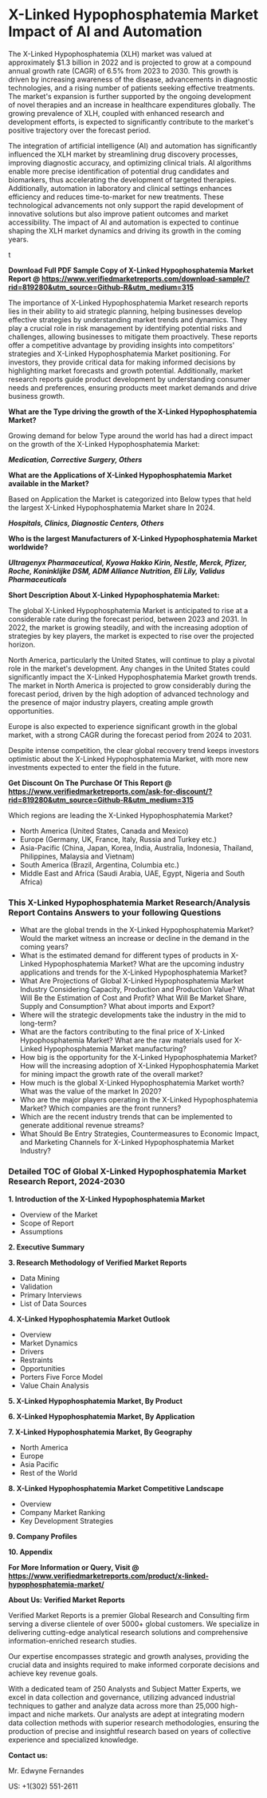 <meta name="title" content="Global  X-Linked Hypophosphatemia Market Impact of AI and Automation"><meta name="description" content="  The X-Linked Hypophosphatemia (XLH) market was valued at approximately $1.3 billion in 2022 and is projected to grow at a compound annual growth rate (CAGR) of 6.5% "><meta name="title" content=" X-Linked Hypophosphatemia Market Size, Share, Scope, Trends, Growth, Opportunities, Analysis, Forecast"> <h1>X-Linked Hypophosphatemia Market Impact of AI and Automation</h1> <p>The X-Linked Hypophosphatemia (XLH) market was valued at approximately $1.3 billion in 2022 and is projected to grow at a compound annual growth rate (CAGR) of 6.5% from 2023 to 2030. This growth is driven by increasing awareness of the disease, advancements in diagnostic technologies, and a rising number of patients seeking effective treatments. The market's expansion is further supported by the ongoing development of novel therapies and an increase in healthcare expenditures globally. The growing prevalence of XLH, coupled with enhanced research and development efforts, is expected to significantly contribute to the market's positive trajectory over the forecast period.</p> <p>The integration of artificial intelligence (AI) and automation has significantly influenced the XLH market by streamlining drug discovery processes, improving diagnostic accuracy, and optimizing clinical trials. AI algorithms enable more precise identification of potential drug candidates and biomarkers, thus accelerating the development of targeted therapies. Additionally, automation in laboratory and clinical settings enhances efficiency and reduces time-to-market for new treatments. These technological advancements not only support the rapid development of innovative solutions but also improve patient outcomes and market accessibility. The impact of AI and automation is expected to continue shaping the XLH market dynamics and driving its growth in the coming years.</p> t</p><p id="" class=""><strong>Download Full PDF Sample Copy of X-Linked Hypophosphatemia Market Report @ <a href="https://www.verifiedmarketreports.com/download-sample/?rid=819280&utm_source=Github-R&utm_medium=315" target="_blank">https://www.verifiedmarketreports.com/download-sample/?rid=819280&utm_source=Github-R&utm_medium=315</a></strong></p><p>The importance of&nbsp;X-Linked Hypophosphatemia Market research reports lies in their ability to aid strategic planning, helping businesses develop effective strategies by understanding market trends and dynamics. They play a crucial role in risk management by identifying potential risks and challenges, allowing businesses to mitigate them proactively. These reports offer a competitive advantage by providing insights into competitors' strategies and X-Linked Hypophosphatemia Market positioning. For investors, they provide critical data for making informed decisions by highlighting market forecasts and growth potential. Additionally, market research reports guide product development by understanding consumer needs and preferences, ensuring products meet market demands and drive business growth.</p><p><strong>What are the&nbsp;Type driving the growth of the X-Linked Hypophosphatemia Market?</strong></p><p id="" class="">Growing demand for below Type around the world has had a direct impact on the growth of the X-Linked Hypophosphatemia Market:</p><em><strong>Medication, Corrective Surgery, Others</strong></em></p><strong>What are the&nbsp;Applications&nbsp;of X-Linked Hypophosphatemia Market available in the Market?</strong></p><p id="" class="">Based on Application the Market is categorized into Below types that held the largest X-Linked Hypophosphatemia Market share In 2024.</p><em><strong>Hospitals, Clinics, Diagnostic Centers, Others</strong></em></p><strong>Who is the largest Manufacturers of X-Linked Hypophosphatemia Market worldwide?</strong></p><p><em><strong>Ultragenyx Pharmaceutical, Kyowa Hakko Kirin, Nestle, Merck, Pfizer, Roche, Koninklijke DSM, ADM Alliance Nutrition, Eli Lily, Validus Pharmaceuticals</strong></em></p><p id="" class=""><strong>Short Description About X-Linked Hypophosphatemia Market:</strong></p><p>The global X-Linked Hypophosphatemia Market is anticipated to rise at a considerable rate during the forecast period, between 2023 and 2031. In 2022, the market is growing steadily, and with the increasing adoption of strategies by key players, the market is expected to rise over the projected horizon.</p><p>North America, particularly the United States, will continue to play a pivotal role in the market's development. Any changes in the United States could significantly impact the X-Linked Hypophosphatemia Market growth trends. The market in North America is projected to grow considerably during the forecast period, driven by the high adoption of advanced technology and the presence of major industry players, creating ample growth opportunities.</p><p>Europe is also expected to experience significant growth in the global market, with a strong CAGR during the forecast period from 2024 to 2031.</p><p>Despite intense competition, the clear global recovery trend keeps investors optimistic about the X-Linked Hypophosphatemia Market, with more new investments expected to enter the field in the future.</p><p id="" class=""><strong>Get Discount On The Purchase Of This Report @ <a href="https://www.verifiedmarketreports.com/ask-for-discount/?rid=819280&utm_source=Github-R&utm_medium=315" target="_blank">https://www.verifiedmarketreports.com/ask-for-discount/?rid=819280&utm_source=Github-R&utm_medium=315</a></strong></p>Which regions are leading the X-Linked Hypophosphatemia Market?</p><ul><li>North America (United States, Canada and Mexico)</li><li>Europe (Germany, UK, France, Italy, Russia and Turkey etc.)</li><li>Asia-Pacific (China, Japan, Korea, India, Australia, Indonesia, Thailand, Philippines, Malaysia and Vietnam)</li><li>South America (Brazil, Argentina, Columbia etc.)</li><li>Middle East and Africa (Saudi Arabia, UAE, Egypt, Nigeria and South Africa)</li></ul><h3 id="" class="">This X-Linked Hypophosphatemia Market Research/Analysis Report Contains Answers to your following Questions</h3><ul><li>What are the global trends in the X-Linked Hypophosphatemia Market? Would the market witness an increase or decline in the demand in the coming years?</li><li>What is the estimated demand for different types of products in X-Linked Hypophosphatemia Market? What are the upcoming industry applications and trends for the X-Linked Hypophosphatemia Market?</li><li>What Are Projections of Global X-Linked Hypophosphatemia Market Industry Considering Capacity, Production and Production Value? What Will Be the Estimation of Cost and Profit? What Will Be Market Share, Supply and Consumption? What about imports and Export?</li><li>Where will the strategic developments take the industry in the mid to long-term?</li><li>What are the factors contributing to the final price of X-Linked Hypophosphatemia Market? What are the raw materials used for X-Linked Hypophosphatemia Market manufacturing?</li><li>How big is the opportunity for the X-Linked Hypophosphatemia Market? How will the increasing adoption of X-Linked Hypophosphatemia Market for mining impact the growth rate of the overall market?</li><li>How much is the global X-Linked Hypophosphatemia Market worth? What was the value of the market In 2020?</li><li>Who are the major players operating in the X-Linked Hypophosphatemia Market? Which companies are the front runners?</li><li>Which are the recent industry trends that can be implemented to generate additional revenue streams?</li><li>What Should Be Entry Strategies, Countermeasures to Economic Impact, and Marketing Channels for X-Linked Hypophosphatemia Market Industry?</li></ul><h3 id="" class="">Detailed TOC of Global X-Linked Hypophosphatemia Market Research Report, 2024-2030</h3><p id="" class=""><strong>1. Introduction of the X-Linked Hypophosphatemia Market</strong></p><ul><li>Overview of the Market</li><li>Scope of Report</li><li>Assumptions</li></ul><p id="" class=""><strong>2. Executive Summary</strong></p><p id="" class=""><strong>3. Research Methodology of Verified Market Reports</strong></p><ul><li>Data Mining</li><li>Validation</li><li>Primary Interviews</li><li>List of Data Sources</li></ul><p id="" class=""><strong>4. X-Linked Hypophosphatemia Market Outlook</strong></p><ul><li>Overview</li><li>Market Dynamics</li><li>Drivers</li><li>Restraints</li><li>Opportunities</li><li>Porters Five Force Model</li><li>Value Chain Analysis</li></ul><p id="" class=""><strong>5. X-Linked Hypophosphatemia Market, By Product</strong></p><p id="" class=""><strong>6. X-Linked Hypophosphatemia Market, By Application</strong></p><p id="" class=""><strong>7. X-Linked Hypophosphatemia Market, By Geography</strong></p><ul><li>North America</li><li>Europe</li><li>Asia Pacific</li><li>Rest of the World</li></ul><p id="" class=""><strong>8. X-Linked Hypophosphatemia Market Competitive Landscape</strong></p><ul><li>Overview</li><li>Company Market Ranking</li><li>Key Development Strategies</li></ul><p id="" class=""><strong>9. Company Profiles</strong></p><p id="" class=""><strong>10. Appendix</strong></p><p id="" class=""><strong>For More Information or Query, Visit @ <a href="https://www.verifiedmarketreports.com/product/x-linked-hypophosphatemia-market/" target="_blank">https://www.verifiedmarketreports.com/product/x-linked-hypophosphatemia-market/</a></strong></p><p id="" class=""><strong>About Us: Verified Market Reports</strong></p><p id="" class="">Verified Market Reports is a premier Global Research and Consulting firm serving a diverse clientele of over 5000+ global customers. We specialize in delivering cutting-edge analytical research solutions and comprehensive information-enriched research studies.</p><p id="" class="">Our expertise encompasses strategic and growth analyses, providing the crucial data and insights required to make informed corporate decisions and achieve key revenue goals.</p><p id="" class="">With a dedicated team of 250 Analysts and Subject Matter Experts, we excel in data collection and governance, utilizing advanced industrial techniques to gather and analyze data across more than 25,000 high-impact and niche markets. Our analysts are adept at integrating modern data collection methods with superior research methodologies, ensuring the production of precise and insightful research based on years of collective experience and specialized knowledge.</p><p id="" class=""><strong>Contact us:</strong></p><p id="" class="">Mr. Edwyne Fernandes</p><p id="" class="">US: +1(302) 551-2611</p>